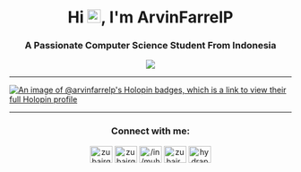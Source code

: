<h1 align="center">Hi <img src='https://qpluspicture.oss-cn-beijing.aliyuncs.com/6LjjQA/Hi.gif' alt='Hi' width="24"/>, I'm ArvinFarrelP</h1>
<h3 align="center">A Passionate Computer Science Student From Indonesia</h3>

<p align="center">
          <a href="https://github.com/hydraphyzer"><img src="https://readme-typing-svg.herokuapp.com?font=&duration=2000&color=2980B9&background=22CC3300&center=true&vCenter=true&width=500&lines=DSA+%7C+OOP+%7C+C%2B%2B+%7C+C+%7C+SQL;HTML+%7C+CSS+%7C+JS+;Love+to+Learn+New+Technologies"](https://git.io/typing-svg)></a>
</p>

<hr>

[![An image of @arvinfarrelp's Holopin badges, which is a link to view their full Holopin profile](https://holopin.me/arvinfarrelp)](https://holopin.io/@arvinfarrelp)

<hr>

<h3 align="center">Connect with me:</h3>
<p align="center">
<a href="https://dev.to/zubairgujjar997" target="blank"><img align="center" src="https://raw.githubusercontent.com/rahuldkjain/github-profile-readme-generator/master/src/images/icons/Social/devto.svg" alt="zubairgujjar997" height="30" width="40" /></a>
<a href="https://twitter.com/zubairgujjar997" target="blank"><img align="center" src="https://raw.githubusercontent.com/rahuldkjain/github-profile-readme-generator/master/src/images/icons/Social/twitter.svg" alt="zubairgujjar997" height="30" width="40" /></a>
<a href="https://www.linkedin.com/mwlite/in/arvin-farrel-pramuditya-477301233" target="blank"><img align="center" src="https://raw.githubusercontent.com/rahuldkjain/github-profile-readme-generator/master/src/images/icons/Social/linked-in-alt.svg" alt="/in/muhammad-zubair-javed/" height="30" width="40" /></a>
<a href="https://instagram.com/zubair_gujjar997" target="blank"><img align="center" src="https://raw.githubusercontent.com/rahuldkjain/github-profile-readme-generator/master/src/images/icons/Social/instagram.svg" alt="zubair_gujjar997" height="30" width="40" /></a>
<a href="https://www.leetcode.com/hydraphyzer" target="blank"><img align="center" src="https://raw.githubusercontent.com/rahuldkjain/github-profile-readme-generator/master/src/images/icons/Social/leet-code.svg" alt="hydraphyzer" height="30" width="40" /></a>
</p>


<!-- <p>
  <samp>
    Hello, I'm ArvinFarrelP working at Interested in learning and exploring more about IT. 
  </samp>
</p>

[![An image of @arvinfarrelp's Holopin badges, which is a link to view their full Holopin profile](https://holopin.me/arvinfarrelp)](https://holopin.io/@arvinfarrelp)

### Connect with me:
<a href="https://www.linkedin.com/mwlite/in/arvin-farrel-pramuditya-477301233">
  <img align="left" alt="ArvinFarrelP Linkdin" width="40px" src="https://raw.githubusercontent.com/edent/SuperTinyIcons/099dc12b59179d07d534069bc8551718f786d91a/images/svg/linkedin.svg" />
</a><br></br> -->


<!--### Skills:
<p align="left">
  <a href="https://skillicons.dev">
    <img src="https://skillicons.dev/icons?i=linux,bash,cpp"/>
  </a>
</p><br></br>-->


